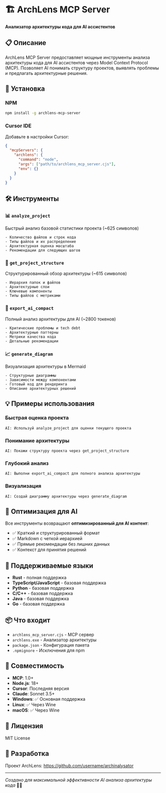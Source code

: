 # 🏗️ ArchLens MCP Server

**Анализатор архитектуры кода для AI ассистентов**

## 📋 Описание

ArchLens MCP Server предоставляет мощные инструменты анализа архитектуры кода для AI ассистентов через Model Context Protocol (MCP). Позволяет AI понимать структуру проектов, выявлять проблемы и предлагать архитектурные решения.

## 🚀 Установка

### NPM
```bash
npm install -g archlens-mcp-server
```

### Cursor IDE
Добавьте в настройки Cursor:
```json
{
  "mcpServers": {
    "archlens": {
      "command": "node",
      "args": ["path/to/archlens_mcp_server.cjs"],
      "env": {}
    }
  }
}
```

## 🛠️ Инструменты

### 📊 `analyze_project`
Быстрый анализ базовой статистики проекта (~625 символов)
```
- Количество файлов и строк кода
- Типы файлов и их распределение
- Архитектурная оценка масштаба
- Рекомендации для следующих шагов
```

### 📁 `get_project_structure`
Структурированный обзор архитектуры (~615 символов)
```
- Иерархия папок и файлов
- Архитектурные слои
- Ключевые компоненты
- Типы файлов с метриками
```

### 🤖 `export_ai_compact`
Полный анализ архитектуры для AI (~2800 токенов)
```
- Критические проблемы и tech debt
- Архитектурные паттерны
- Метрики качества кода
- Детальные рекомендации
```

### 📈 `generate_diagram`
Визуализация архитектуры в Mermaid
```
- Структурные диаграммы
- Зависимости между компонентами
- Готовый код для рендеринга
- Описание архитектурных решений
```

## 💡 Примеры использования

### Быстрая оценка проекта
```
AI: Используй analyze_project для оценки текущего проекта
```

### Понимание архитектуры
```
AI: Покажи структуру проекта через get_project_structure
```

### Глубокий анализ
```
AI: Выполни export_ai_compact для полного анализа архитектуры
```

### Визуализация
```
AI: Создай диаграмму архитектуры через generate_diagram
```

## 🎯 Оптимизация для AI

Все инструменты возвращают **оптимизированный для AI контент**:
- ✅ Краткий и структурированный формат
- ✅ Markdown с четкой иерархией
- ✅ Прямые рекомендации без лишних данных
- ✅ Контекст для принятия решений

## 🔧 Поддерживаемые языки

- **Rust** - полная поддержка
- **TypeScript/JavaScript** - базовая поддержка
- **Python** - базовая поддержка
- **C/C++** - базовая поддержка
- **Java** - базовая поддержка
- **Go** - базовая поддержка

## 📦 Что входит

- `archlens_mcp_server.cjs` - MCP сервер
- `archlens.exe` - Анализатор архитектуры
- `package.json` - Конфигурация пакета
- `.npmignore` - Исключения для npm

## 🤝 Совместимость

- **MCP**: 1.0+
- **Node.js**: 18+
- **Cursor**: Последняя версия
- **Claude**: Sonnet 3.5+
- **Windows**: ✅ Основная поддержка
- **Linux**: ✅ Через Wine
- **macOS**: ✅ Через Wine

## 📄 Лицензия

MIT License

## 🚀 Разработка

Проект ArchLens: https://github.com/username/archinalysator

---

*Создано для максимальной эффективности AI анализа архитектуры кода* 🤖✨ 